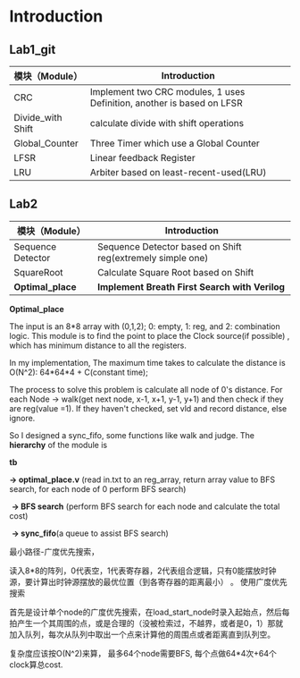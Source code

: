 # Introduction

## Lab1_git

| 模块（Module）    | Introduction                                                 |
| ----------------- | ------------------------------------------------------------ |
| CRC               | Implement two CRC modules, 1 uses Definition, another is based on LFSR |
| Divide_with Shift | calculate divide with shift operations                       |
| Global_Counter    | Three Timer which use a Global Counter                       |
| LFSR              | Linear feedback Register                                     |
| LRU               | Arbiter based on least-recent-used(LRU)                      |

## Lab2

| 模块（Module）    | Introduction                                               |
| ----------------- | ---------------------------------------------------------- |
| Sequence Detector | Sequence Detector based on Shift reg(extremely simple one) |
| SquareRoot        | Calculate Square Root based on Shift                       |
| **Optimal_place** | **Implement Breath First Search with Verilog**             |

**Optimal_place**

The input is an 8*8 array with (0,1,2); 0: empty, 1: reg, and 2: combination logic. This module is to find the point to place the Clock source(if possible) , which has minimum distance to all the registers.

In my implementation, The maximum time takes to calculate the distance is O(N^2): 64\*64\*4 + C(constant time);

The process to solve this problem is calculate all node of 0's distance. For each Node -> walk(get next node, x-1, x+1, y-1, y+1) and then check if they are reg(value =1). If they haven't checked, set vld and record distance, else ignore.

So I designed a sync_fifo, some functions like walk and judge. The **hierarchy** of the module is

**tb** 

**-> optimal_place.v**  (read in.txt to an reg_array, return array value to BFS search, for each node of 0 perform BFS search)

​	**-> BFS search** (perform BFS search for each node and calculate the total cost)

​		**-> sync_fifo**(a queue to assist BFS search)

最小路径-广度优先搜索，

读入8*8的阵列，0代表空，1代表寄存器，2代表组合逻辑，只有0能摆放时钟源，要计算出时钟源摆放的最优位置（到各寄存器的距离最小） 。 使用广度优先搜索

首先是设计单个node的广度优先搜索，在load_start_node时录入起始点，然后每拍产生一个其周围的点，或是合理的（没被检索过，不越界，或者是0，1）那就加入队列，每次从队列中取出一个点来计算他的周围点或者距离直到队列空。

复杂度应该按O(N^2)来算， 最多64个node需要BFS, 每个点做64*4次+64个clock算总cost.



